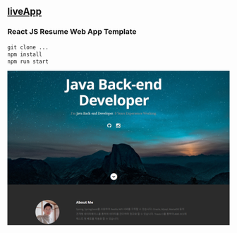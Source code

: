 ## [liveApp](https://seonghyeoklee.github.io/react-portfolio-app/)

### React JS Resume Web App Template

```
git clone ...
npm install
npm run start
```

![main](/public/images/portfolio/thumbnail-main.png)

